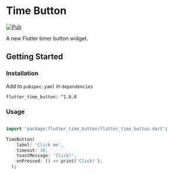 # Time Button
[![Pub](https://img.shields.io/pub/v/flutter_time_button?include_prereleases)](https://pub.dev/packages/flutter_time_button)

A new Flutter timer button widget. 

## Getting Started

### Installation
Add to `pubspec.yaml` in `dependencies`

```
flutter_time_button: ^1.0.0
```

### Usage

```dart

import 'package:flutter_time_button/flutter_time_button.dart';

TimeButton(
    label: 'Click me',
    timeout: 30,
    toastMessage: 'Click!',
    onPressed: () => print('Click!'),
  );
```


